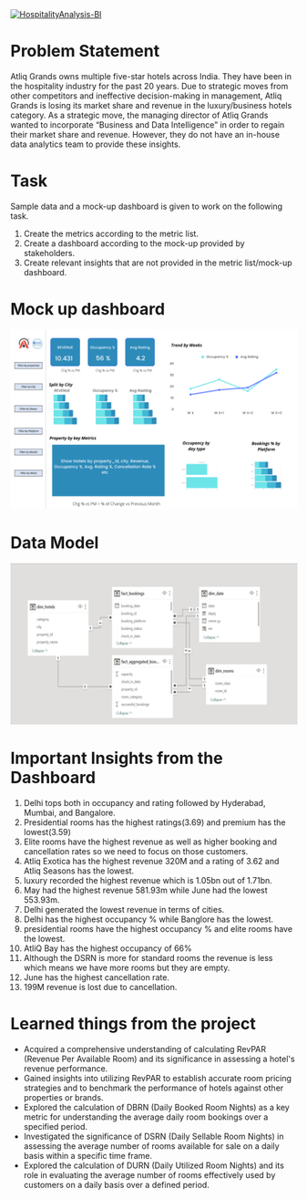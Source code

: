 
<a href="https://app.powerbi.com/view?r=eyJrIjoiYTk2ZWZiNDktYTliMC00NDJiLWFlYjEtMTNlYmZjMzU0MjBkIiwidCI6ImQ1NjBjMTQ5LTE2YTItNGRlNi05MmNlLTg4OTMwYmFmNjM5OCJ9">
<img width="714" alt="HospitalityAnalysis-BI" src="https://github.com/sophiarani-c/Hospitality-Analysis/assets/149110280/1c590fe4-69df-4ec9-b20c-02f644043a13">
</a>

# Problem Statement

 Atliq Grands owns multiple five-star hotels across India. They have been in the hospitality industry for the past 20 years. Due to strategic moves from other competitors and ineffective decision-making in management, Atliq Grands is losing its market share and revenue in the luxury/business hotels category. As a strategic move, the managing director of Atliq Grands wanted to incorporate “Business and Data Intelligence” in order to regain their market share and revenue. However, they do not have an in-house data analytics team to provide these insights.

# Task

Sample data and a mock-up dashboard is given to work on the following task. 

1. Create the metrics according to the metric list.
2. Create a dashboard according to the mock-up provided by stakeholders.
3. Create relevant insights that are not provided in the metric list/mock-up dashboard.

 # Mock up dashboard

 ![image](https://github.com/sophiarani-c/Hospitality-Analysis/blob/main/mock%20up%20dashboard_atliq%20grands.png)

# Data Model

![image](https://github.com/sophiarani-c/Hospitality-Analysis/blob/main/Hospitality%20Analytics%20Data%20Model.jpg)

# Important Insights from the Dashboard 

1. Delhi tops both in occupancy and rating followed by Hyderabad, Mumbai, and Bangalore.
2. Presidential rooms has the highest ratings(3.69) and premium has the lowest(3.59)
3. Elite rooms have the highest revenue as well as higher booking and cancellation rates so we need to focus on those customers.
4. Atliq Exotica has the highest revenue 320M and a rating of 3.62 and Atliq Seasons has the lowest.
5. luxury recorded the highest revenue which is 1.05bn out of 1.71bn.
6. May had the highest revenue 581.93m  while June had the lowest 553.93m.
7. Delhi generated the lowest revenue in terms of cities.
8. Delhi has the highest occupancy % while Banglore has the lowest.
9. presidential rooms have the highest occupancy % and elite rooms have the lowest.
10. AtliQ Bay has the highest occupancy of 66%
11. Although the DSRN is more for standard rooms the revenue is less which means we have more rooms but they are empty.
12. June has the highest cancellation rate.
13. 199M revenue is lost due to cancellation.

# Learned things from the project
    
- Acquired a comprehensive understanding of calculating RevPAR (Revenue Per Available Room) and its significance in assessing a hotel's revenue performance.
- Gained insights into utilizing RevPAR to establish accurate room pricing strategies and to benchmark the performance of hotels against other properties or brands.
- Explored the calculation of DBRN (Daily Booked Room Nights) as a key metric for understanding the average daily room bookings over a specified period.
- Investigated the significance of DSRN (Daily Sellable Room Nights) in assessing the average number of rooms available for sale on a daily basis within a specific time frame.
- Explored the calculation of DURN (Daily Utilized Room Nights) and its role in evaluating the average number of rooms effectively used by customers on a daily basis over a defined period.
